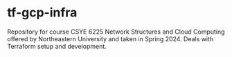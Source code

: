 # tf-gcp-infra
Repository for course CSYE 6225 Network Structures and Cloud Computing offered by Northeastern University and taken in Spring 2024. Deals with Terraform setup and development.
